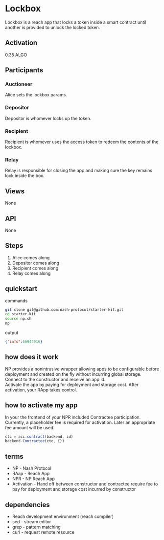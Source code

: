# Lockbox

Lockbox is a reach app that locks a token inside a smart contract until another is provided to unlock the locked token.

## Activation

0.35 ALGO

## Participants
### Auctioneer
Alice sets the lockbox params.
### Depositor
Depositor is whomever locks up the token.
### Recipient
Recipient is whomever uses the access token to redeem the contents of the lockbox.
### Relay
Relay is responsible for closing the app and making sure the key remains lock inside the box.
## Views
None
## API
None

## Steps

1. Alice comes along
1. Depositor comes along
1. Recipient comes along
1. Relay comes along

## quickstart

commands
```bash
git clone git@github.com:nash-protocol/starter-kit.git 
cd starter-kit 
source np.sh 
np
```

output
```json
{"info":66944916}
```

## how does it work

NP provides a nonintrusive wrapper allowing apps to be configurable before deployment and created on the fly without incurring global storage.   
Connect to the constructor and receive an app id.   
Activate the app by paying for deployment and storage cost. 
After activation, your RApp takes control.

## how to activate my app

In your the frontend of your NPR included Contractee participation. Currently, a placeholder fee is required for activation. Later an appropriate fee amount will be used.

```js
ctc = acc.contract(backend, id)
backend.Contractee(ctc, {})
```

## terms

- NP - Nash Protocol
- RAap - Reach App
- NPR - NP Reach App
- Activation - Hand off between constructor and contractee require fee to pay for deployment and storage cost incurred by constructor

## dependencies

- Reach development environment (reach compiler)
- sed - stream editor
- grep - pattern matching
- curl - request remote resource


